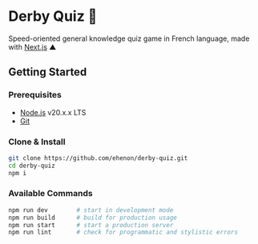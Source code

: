 # Derby Quiz 🐎

Speed-oriented general knowledge quiz game in French language, made with [Next.js](https://nextjs.org/) ▲

## Getting Started

### Prerequisites

- [Node.js](https://nodejs.org/en) v20.x.x LTS
- [Git](https://git-scm.com/downloads)

### Clone & Install

```bash
git clone https://github.com/ehenon/derby-quiz.git
cd derby-quiz
npm i
```

### Available Commands

```bash
npm run dev        # start in development mode
npm run build      # build for production usage
npm run start      # start a production server
npm run lint       # check for programmatic and stylistic errors
```

